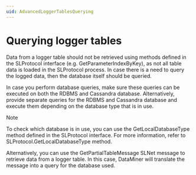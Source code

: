 ```yaml
---
uid: AdvancedLoggerTablesQuerying
---
```


# Querying logger tables

Data from a logger table should not be retrieved using methods defined in the SLProtocol interface (e.g. GetParameterIndexByKey), as not all table data is loaded in the SLProtocol process. In case there is a need to query the logged data, then the database itself should be queried.

In case you perform database queries, make sure these queries can be executed on both the RDBMS and Cassandra database. Alternatively, provide separate queries for the RDBMS and Cassandra database and execute them depending on the database type that is in use.

> [!NOTE]
> To check which database is in use, you can use the GetLocalDatabaseType method defined in the SLProtocol interface. For more information, refer to SLProtocol.GetLocalDatabaseType method.

Alternatively, you can use the GetPartialTableMessage SLNet message to retrieve data from a logger table. In this case, DataMiner will translate the message into a query for the database used.

